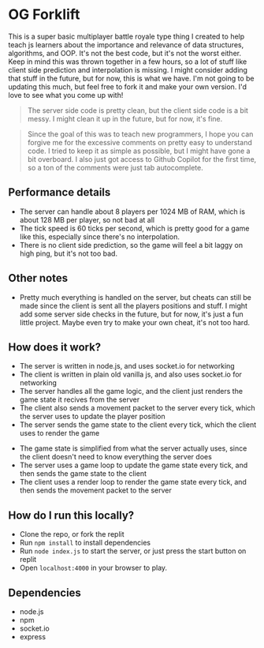 # OG Forklift
This is a super basic multiplayer battle royale type thing I created to help teach js learners about the importance and relevance of data structures, algorithms, and OOP. It's not the best code, but it's not the worst either. Keep in mind this was thrown together in a few hours, so a lot of stuff like client side prediction and interpolation is missing. I might consider adding that stuff in the future, but for now, this is what we have. I'm not going to be updating this much, but feel free to fork it and make your own version. I'd love to see what you come up with!

> The server side code is pretty clean, but the client side code is a bit messy. I might clean it up in the future, but for now, it's fine.

> Since the goal of this was to teach new programmers, I hope you can forgive me for the excessive comments on pretty easy to understand code. I tried to keep it as simple as possible, but I might have gone a bit overboard. I also just got access to Github Copilot for the first time, so a ton of the comments were just tab autocomplete.

## Performance details
- The server can handle about 8 players per 1024 MB of RAM, which is about 128 MB per player, so not bad at all
- The tick speed is 60 ticks per second, which is pretty good for a game like this, especially since there's no interpolation.
- There is no client side prediction, so the game will feel a bit laggy on high ping, but it's not too bad.

## Other notes
- Pretty much everything is handled on the server, but cheats can still be made since the client is sent all the players positions and stuff. I might add some server side checks in the future, but for now, it's just a fun little project. Maybe even try to make your own cheat, it's not too hard.

## How does it work?
- The server is written in node.js, and uses socket.io for networking
- The client is written in plain old vanilla js, and also uses socket.io for networking
- The server handles all the game logic, and the client just renders the game state it recives from the server
- The client also sends a movement packet to the server every tick, which the server uses to update the player position
- The server sends the game state to the client every tick, which the client uses to render the game
* The game state is simplified from what the server actually uses, since the client doesn't need to know everything the server does
* The server uses a game loop to update the game state every tick, and then sends the game state to the client
* The client uses a render loop to render the game state every tick, and then sends the movement packet to the server

## How do I run this locally?
- Clone the repo, or fork the replit
- Run `npm install` to install dependencies
- Run `node index.js` to start the server, or just press the start button on replit
- Open `localhost:4000` in your browser to play.


## Dependencies
- node.js
- npm
- socket.io
- express